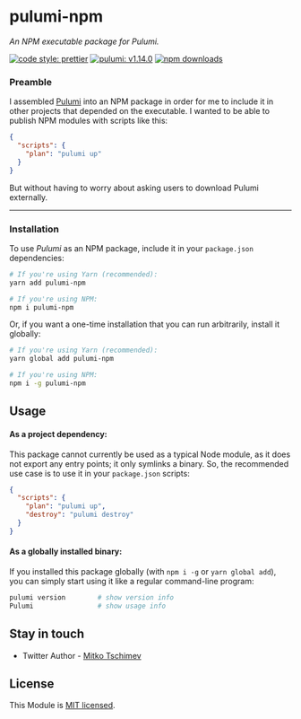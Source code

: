 # pulumi-npm

_An NPM executable package for Pulumi._

[![code style: prettier](https://img.shields.io/badge/code_style-prettier-ff69b4.svg)](https://github.com/prettier/prettier) [![pulumi: v1.14.0](https://img.shields.io/badge/pulumi-v1.14.0-371a47.svg)](https://www.pulumi.com) [![npm downloads](https://img.shields.io/npm/dm/@dev-thought/pulumi-npm.svg?maxAge=3600)](https://www.npmjs.com/package/@dev-thought/pulumi-npm)

### Preamble

I assembled [Pulumi](https://pulumi.com) into an NPM package in order for me to include it in other projects that depended on the executable. I wanted to be able to publish NPM modules with scripts like this:

```json
{
  "scripts": {
    "plan": "pulumi up"
  }
}
```

But without having to worry about asking users to download Pulumi externally.

---

### Installation

To use _Pulumi_ as an NPM package, include it in your `package.json` dependencies:

```bash
# If you're using Yarn (recommended):
yarn add pulumi-npm

# If you're using NPM:
npm i pulumi-npm
```

Or, if you want a one-time installation that you can run arbitrarily, install it globally:

```bash
# If you're using Yarn (recommended):
yarn global add pulumi-npm

# If you're using NPM:
npm i -g pulumi-npm
```

## Usage

#### As a project dependency:

This package cannot currently be used as a typical Node module, as it does not export any entry points; it only symlinks a binary. So, the recommended use case is to use it in your `package.json` scripts:

```json
{
  "scripts": {
    "plan": "pulumi up",
    "destroy": "pulumi destroy"
  }
}
```

#### As a globally installed binary:

If you installed this package globally (with `npm i -g` or `yarn global add`), you can simply start using it like a regular command-line program:

```bash
pulumi version        # show version info
Pulumi                # show usage info
```

## Stay in touch

- Twitter Author - [Mitko Tschimev](https://twitter.com/MTschimev)

## License

This Module is [MIT licensed](LICENSE).
